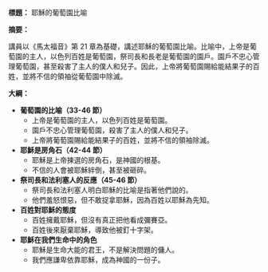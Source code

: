**標題：** 耶穌的葡萄園比喻

**摘要：**

講員以《馬太福音》第 21 章為基礎，講述耶穌的葡萄園比喻。比喻中，上帝是葡萄園的主人，以色列百姓是葡萄園，祭司長和長老是葡萄園的園戶。園戶不忠心管理葡萄園，甚至殺害了主人的僕人和兒子。因此，上帝將葡萄園賜給能結果子的百姓，並將不信的領袖從葡萄園中除滅。

**大綱：**

* **葡萄園的比喻（33-46 節）**
    * 上帝是葡萄園的主人，以色列百姓是葡萄園。
    * 園戶不忠心管理葡萄園，殺害了主人的僕人和兒子。
    * 上帝將葡萄園賜給能結果子的百姓，並將不信的領袖除滅。
* **耶穌是房角石（42-44 節）**
    * 耶穌是上帝揀選的房角石，是神國的根基。
    * 不信的人會被耶穌絆倒，甚至被砸碎。
* **祭司長和法利塞人的反應（45-46 節）**
    * 祭司長和法利塞人明白耶穌的比喻是指著他們說的。
    * 他們羞怒恨惡，但不敢捉拿耶穌，因為百姓以耶穌為先知。
* **百姓對耶穌的態度**
    * 百姓擁戴耶穌，但沒有真正把他看成彌賽亞。
    * 百姓後來厭棄耶穌，導致他被釘十字架。
* **耶穌在我們生命中的角色**
    * 耶穌是生命大能的君王，不是解決問題的傭人。
    * 我們應謙卑依靠耶穌，成為神國的一份子。